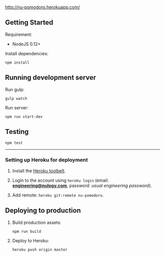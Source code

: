 http://nu-pomodoro.herokuapp.com/

## Getting Started

Requirement:

- NodeJS 0.12+


Install dependencies:

```
npm install
```

## Running development server

Run gulp:

```
gulp watch
```

Run server:

```
npm run start-dev
```

## Testing

```
npm test
```

---

### Setting up Heroku for deployment

1. Install the [Heroku toolbelt](https://toolbelt.heroku.com/).

2. Login to the account using `heroku login` (email: **engineering@nulogy.com**, password: *usual engineering password*).

3. Add remote: `heroku git:remote nu-pomodoro`.


## Deploying to production

1. Build production assets:

    ```
    npm run build
    ```

2. Deploy to Heroku:

    ```
    heroku push origin master
    ```

